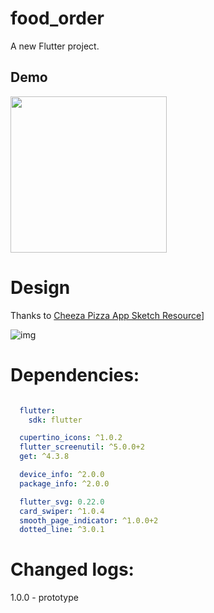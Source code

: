 # food_order

A new Flutter project.

## Demo  

<img src="demo/demo.gif" width="250">



# Design

Thanks to [Cheeza Pizza App Sketch Resource](https://www.sketchappsources.com/free-source/3486-cheeza-pizza-app-sketch-freebie-resource.html)]

![img](https://www.sketchappsources.com/resources/source-image/cheezza-pizza-app.jpg)

# Dependencies:

```yaml

  flutter:
    sdk: flutter

  cupertino_icons: ^1.0.2
  flutter_screenutil: ^5.0.0+2
  get: ^4.3.8

  device_info: ^2.0.0
  package_info: ^2.0.0

  flutter_svg: 0.22.0
  card_swiper: ^1.0.4
  smooth_page_indicator: ^1.0.0+2
  dotted_line: ^3.0.1
```



# Changed logs:

1.0.0 - prototype
